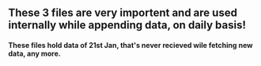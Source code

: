 ## These 3 files are very importent and are used internally while appending data, on daily basis!

#### These files hold data of 21st Jan, that's never recieved wile fetching new data, any more.